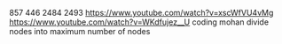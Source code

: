 857
446
2484
2493 https://www.youtube.com/watch?v=xscWfVU4vMg
https://www.youtube.com/watch?v=WKdfujez__U coding mohan divide nodes into maximum number of nodes
